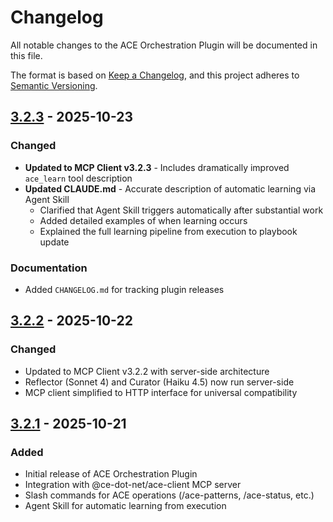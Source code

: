 # Changelog

All notable changes to the ACE Orchestration Plugin will be documented in this file.

The format is based on [Keep a Changelog](https://keepachangelog.com/en/1.0.0/),
and this project adheres to [Semantic Versioning](https://semver.org/spec/v2.0.0.html).

## [3.2.3] - 2025-10-23

### Changed
- **Updated to MCP Client v3.2.3** - Includes dramatically improved `ace_learn` tool description
- **Updated CLAUDE.md** - Accurate description of automatic learning via Agent Skill
  - Clarified that Agent Skill triggers automatically after substantial work
  - Added detailed examples of when learning occurs
  - Explained the full learning pipeline from execution to playbook update

### Documentation
- Added `CHANGELOG.md` for tracking plugin releases

## [3.2.2] - 2025-10-22

### Changed
- Updated to MCP Client v3.2.2 with server-side architecture
- Reflector (Sonnet 4) and Curator (Haiku 4.5) now run server-side
- MCP client simplified to HTTP interface for universal compatibility

## [3.2.1] - 2025-10-21

### Added
- Initial release of ACE Orchestration Plugin
- Integration with @ce-dot-net/ace-client MCP server
- Slash commands for ACE operations (/ace-patterns, /ace-status, etc.)
- Agent Skill for automatic learning from execution

[3.2.3]: https://github.com/ce-dot-net/ce-claude-marketplace/compare/v3.2.2...v3.2.3
[3.2.2]: https://github.com/ce-dot-net/ce-claude-marketplace/compare/v3.2.1...v3.2.2
[3.2.1]: https://github.com/ce-dot-net/ce-claude-marketplace/releases/tag/v3.2.1
